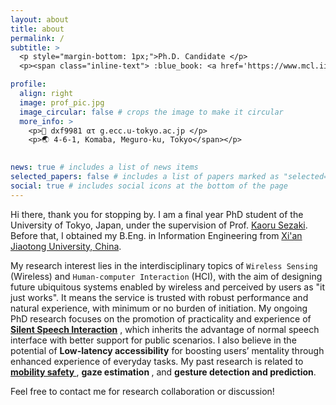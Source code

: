 ```yaml
---
layout: about
title: about
permalink: /
subtitle: >
  <p style="margin-bottom: 1px;">Ph.D. Candidate </p>
  <p><span class="inline-text"> :blue_book: <a href='https://www.mcl.iis.u-tokyo.ac.jp/en/'>Multimedia Communication Lab</a>, <a href='https://www.u-tokyo.ac.jp/en/'> The University of Tokyo </a> </p>

profile:
  align: right
  image: prof_pic.jpg
  image_circular: false # crops the image to make it circular
  more_info: > 
    <p>📧 dxf9981 ατ g.ecc.u-tokyo.ac.jp </p>
    <p>🌏 4-6-1, Komaba, Meguro-ku, Tokyo</span></p>
  

news: true # includes a list of news items
selected_papers: false # includes a list of papers marked as "selected={true}"
social: true # includes social icons at the bottom of the page
---
```

Hi there, thank you for stopping by. I am a final year PhD student of the University of Tokyo, Japan, under the supervision of Prof. [Kaoru Sezaki](https://www.mcl.iis.u-tokyo.ac.jp/en/kaoru-sezaki-ph-d/). Before that, I obtained my B.Eng. in Information Engineering from [Xi'an Jiaotong University, China](http://en.xjtu.edu.cn/). 

My research interest lies in the interdisciplinary topics of `Wireless Sensing` (Wireless) and `Human-computer Interaction` (HCI), with the aim of designing future ubiquitous systems enabled by wireless and perceived by users as "it just works". It means the service is trusted with robust performance and natural experience, with minimum or no burden of initiation. My ongoing PhD research focuses on the promotion of practicality and experience of [<strong> Silent Speech Interaction</strong>](https://xjh9981.github.io/projects/project_SSI/) , which inherits the advantage of normal speech interface with better support for public scenarios. I also believe in the potential of <strong>Low-latency accessibility</strong> for boosting users’ mentality through enhanced experience of everyday tasks. My past research is related to [<strong> mobility safety </strong>](https://xjh9981.github.io/projects/project_bike/), <strong> gaze estimation </strong>, and <strong>gesture detection and prediction</strong>.

Feel free to contact me for research collaboration or discussion!
